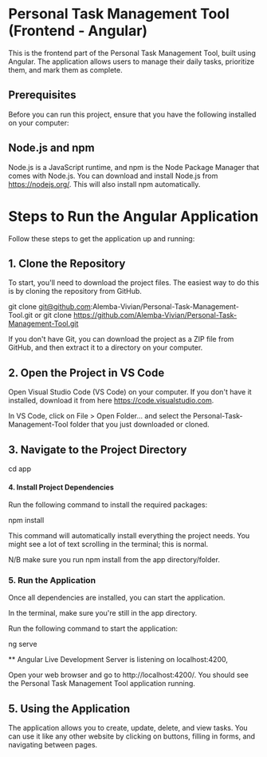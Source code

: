 # Personal Task Management Tool (Frontend - Angular)

This is the frontend part of the Personal Task Management Tool, built using Angular. The application allows users to manage their daily tasks, prioritize them, and mark them as complete.

## Prerequisites

Before you can run this project, ensure that you have the following installed on your computer:

## **Node.js and npm**
Node.js is a JavaScript runtime, and npm is the Node Package Manager that comes with Node.js.
You can download and install Node.js from https://nodejs.org/. This will also install npm automatically.

# Steps to Run the Angular Application

Follow these steps to get the application up and running:

## 1. Clone the Repository

To start, you'll need to download the project files. The easiest way to do this is by cloning the repository from GitHub. 

 git clone git@github.com:Alemba-Vivian/Personal-Task-Management-Tool.git
    or
 git clone https://github.com/Alemba-Vivian/Personal-Task-Management-Tool.git  


If you don't have Git, you can download the project as a ZIP file from GitHub, and then extract it to a directory on your computer.

## 2. Open the Project in VS Code
Open Visual Studio Code (VS Code) on your computer. If you don't have it installed,
download it from here https://code.visualstudio.com.

In VS Code, click on File > Open Folder... and select the Personal-Task-Management-Tool folder that you just downloaded or cloned.

## 3. Navigate to the Project Directory
cd app

#### 4. Install Project Dependencies
Run the following command to install the required packages:

npm install

This command will automatically install everything the project needs. You might see a lot of text scrolling in the terminal; this is normal.

N/B make sure you run npm install from the app directory/folder. 

### 5. Run the Application
Once all dependencies are installed, you can start the application.

In the terminal, make sure you're still in the app directory.

Run the following command to start the application:

ng serve


** Angular Live Development Server is listening on localhost:4200,

Open your web browser and go to http://localhost:4200/.
You should see the Personal Task Management Tool application running.

## 5. Using the Application
The application allows you to create, update, delete, and view tasks.
You can use it like any other website by clicking on buttons, 
filling in forms, and navigating between pages.


